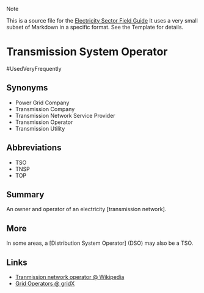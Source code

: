 > [!NOTE] 
> This is a source file for the [Electricity Sector Field Guide](https://grahamlea.github.io/Electricity-Sector-Field-Guide/)
> It uses a very small subset of Markdown in a specific format. See the Template for details.

# Transmission System Operator
#UsedVeryFrequently

## Synonyms
- Power Grid Company
- Transmission Company
- Transmission Network Service Provider
- Transmission Operator
- Transmission Utility

## Abbreviations
- TSO
- TNSP
- TOP


## Summary

An owner and operator of an electricity [transmission network].


## More

In some areas, a [Distribution System Operator] (DSO) may also be a TSO.


## Links
- [Tranmission network operator @ Wikipedia](https://en.wikipedia.org/wiki/Transmission_system_operator)
- [Grid Operators @ gridX](https://www.gridx.ai/knowledge/what-is-a-grid-operator)

